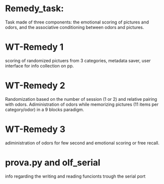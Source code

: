 # Remedy_task:
Task made of three components: the emotional scoring of pictures and odors, and the associative conditioning between odors and pictures.

# WT-Remedy 1 
scoring of randomized pictuers from 3 categories, metadata saver, user interface for info collection on pp.
# WT-Remedy 2 
Randomization based on the number of session (1 or 2) and relative pairing with odors. Adiministration of odors while memorizing pictures (11 items per category/odor) in a 9 blocks paradigm.
# WT-Remedy 3
adiministration of odors for few second and emotional scoring or free recall. 

# prova.py and olf_serial 
info regarding the writing and reading funcionts trough the serial port



